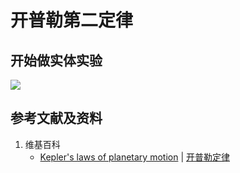 # 开普勒第二定律

## 开始做实体实验

![](/images/力学/万有引力/开普勒第二定律/1a1.jpg)

## 参考文献及资料

1. 维基百科
	- [Kepler's laws of planetary motion](https://en.wikipedia.org/wiki/Kepler%27s_laws_of_planetary_motion) | [开普勒定律](https://zh.wikipedia.org/wiki/开普勒定律)